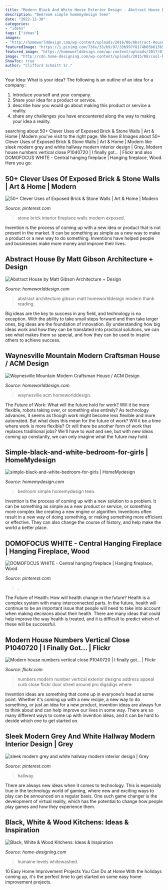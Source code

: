 ```yaml
---
title: "Modern Black And White House Exterior Design - Abstract House By Matt Gibson Architecture + Design"
description: "Bedroom simple homemydesign teen"
date: "2022-12-30"
categories:
- "ideas"
tags: ["ideas"]
images:
- "http://homeworlddesign.com/wp-content/uploads/2016/06/Abstract-House-by-Matt-Gibson-Architecture-Design-4.jpg"
featuredImage: "https://i.pinimg.com/736x/33/b9/97/33b997f8174b05b613b51391dcd37be2.jpg"
featured_image: "https://homeworlddesign.com/wp-content/uploads/2017/01/Waynesville-Mountain-Modern-Craftsman-House-2.jpg"
image: "http://cdn.home-designing.com/wp-content/uploads/2015/08/cool-hardwood-pattern.jpg"
ShowToc: true
author: "Clifford Schmitt Sr."
---
```



Your Idea: What is your idea?
The following is an outline of an idea for a company:
1. Introduce yourself and your company.
2. Share your idea for a product or service.
3. describe how you would go about making this product or service a reality.
4. share any challenges you have encountered along the way to making your idea a reality.

	

		
searching about 50+ Clever Uses of Exposed Brick &amp; Stone Walls | Art &amp; Home | Modern you've visit to the right page. We have 8 Images about 50+ Clever Uses of Exposed Brick &amp; Stone Walls | Art &amp; Home | Modern like sleek modern grey and white hallway modern interior design | Grey, Modern house numbers vertical close P1040720 | I finally got… | Flickr and also DOMOFOCUS WHITE - Central hanging fireplace | Hanging fireplace, Wood. Here you go:
		
    
## 50+ Clever Uses Of Exposed Brick &amp; Stone Walls | Art &amp; Home | Modern

<img loading=lazy src="https://i.pinimg.com/736x/0c/4b/a3/0c4ba3e330785507181fc8d73bd0356d.jpg" onerror="this.onerror=null;this.src='https://tse4.mm.bing.net/th?id=OIP.ubiVhGPO_2NPazspnYoQLwHaLE&amp;pid=15.1';" alt="50+ Clever Uses of Exposed Brick &amp; Stone Walls | Art &amp; Home | Modern">

_Source: pinterest.com_

>stone brick interior fireplace walls modern exposed. 

	

Invention is the process of coming up with a new idea or product that is not present in the market. It can be something as simple as a new way to make a product or a new way to do something. Inventions have helped people and businesses make more money and improve their lives.

    
## Abstract House By Matt Gibson Architecture + Design

<img loading=lazy src="http://homeworlddesign.com/wp-content/uploads/2016/06/Abstract-House-by-Matt-Gibson-Architecture-Design-4.jpg" onerror="this.onerror=null;this.src='https://tse3.mm.bing.net/th?id=OIP.U_Dj3Yku4fk2MR4J14ARxgHaLG&amp;pid=15.1';" alt="Abstract House by Matt Gibson Architecture + Design">

_Source: homeworlddesign.com_

>abstract architecture gibson matt homeworlddesign modern thank reading. 

	

Big ideas are the key to success in any field, and technology is no exception. With the ability to take small steps forward and then take larger ones, big ideas are the foundation of innovation. By understanding how big ideas work and how they can be translated into practical solutions, we can see what makes them so special, and how they can be used to inspire others to achieve success.

    
## Waynesville Mountain Modern Craftsman House / ACM Design

<img loading=lazy src="https://homeworlddesign.com/wp-content/uploads/2017/01/Waynesville-Mountain-Modern-Craftsman-House-2.jpg" onerror="this.onerror=null;this.src='https://tse4.mm.bing.net/th?id=OIP.n7gRNcMiCf5a0lqt0VVAuAHaLG&amp;pid=15.1';" alt="Waynesville Mountain Modern Craftsman House / ACM Design">

_Source: homeworlddesign.com_

>waynesville acm homeworlddesign. 

	

The Future of Work: What will the future hold for work? Will it be more flexible, robots taking over, or something else entirely?
As technology advances, it seems as though work might become less flexible and more automated. But what does this mean for the future of work? Will it be a time where work is more flexible? Or will there be another form of work that replaces traditional jobs? We'll have to wait and see, but with new ideas coming up constantly, we can only imagine what the future may hold.

    
## Simple-black-and-white-bedroom-for-girls | HomeMydesign

<img loading=lazy src="https://homemydesign.com/wp-content/uploads/2016/08/simple-black-and-white-bedroom-for-girls.jpg" onerror="this.onerror=null;this.src='https://tse1.mm.bing.net/th?id=OIP.s2yNzCoMZ1Fk4qlrNjXNqAHaKS&amp;pid=15.1';" alt="simple-black-and-white-bedroom-for-girls | HomeMydesign">

_Source: homemydesign.com_

>bedroom simple homemydesign teen. 

	

Invention is the process of coming up with a new solution to a problem. It can be something as simple as a new product or service, or something more complex like creating a new engine or algorithm. Inventions often result in a new way of doing something, or making something more efficient or effective. They can also change the course of history, and help make the world a better place.

    
## DOMOFOCUS WHITE - Central Hanging Fireplace | Hanging Fireplace, Wood

<img loading=lazy src="https://i.pinimg.com/736x/33/b9/97/33b997f8174b05b613b51391dcd37be2.jpg" onerror="this.onerror=null;this.src='https://tse1.mm.bing.net/th?id=OIP.Y6gkcdZF_2Cq3l1xvppl7wHaKm&amp;pid=15.1';" alt="DOMOFOCUS WHITE - Central hanging fireplace | Hanging fireplace, Wood">

_Source: pinterest.com_

>. 

	

The Future of Health: How will health change in the future?
Health is a complex system with many interconnected parts. In the future, health will continue to be an important issue that people will need to take into account when making decisions about their health. There are many ideas that could help improve the way health is treated, and it is difficult to predict which of these will be successful.

    
## Modern House Numbers Vertical Close P1040720 | I Finally Got… | Flickr

<img loading=lazy src="https://c1.staticflickr.com/5/4068/4534414068_a498e6fbd7_b.jpg" onerror="this.onerror=null;this.src='https://tse1.mm.bing.net/th?id=OIP.kSYK490C_4LapeiguwnPywHaJ4&amp;pid=15.1';" alt="Modern house numbers vertical close P1040720 | I finally got… | Flickr">

_Source: flickr.com_

>numbers modern number vertical exterior designs address appeal curb close flickr door street around pro digsdigs where. 

	

Invention ideas are something that come up in everyone's head at some point. Whether it's coming up with a new recipe, a new way to do something, or just an idea for a new product, invention ideas are always fun to think about and can help improve our lives in some way. There are so many different ways to come up with invention ideas, and it can be hard to decide which one to get started on.

    
## Sleek Modern Grey And White Hallway Modern Interior Design | Grey

<img loading=lazy src="https://i.pinimg.com/736x/f3/9b/02/f39b025bcc284f3f0f4e235053b70b81.jpg" onerror="this.onerror=null;this.src='https://tse2.mm.bing.net/th?id=OIP.RzoqifwH9v9AFNUYBdVFFAHaLH&amp;pid=15.1';" alt="sleek modern grey and white hallway modern interior design | Grey">

_Source: pinterest.com_

>hallway. 

	

There are always new ideas when it comes to technology. This is especially true in the technology world of gaming, where new and exciting ways to play can be announced on a regular basis. One such game changer is the development of virtual reality, which has the potential to change how people play games and how they experience them.

    
## Black, White &amp; Wood Kitchens: Ideas &amp; Inspiration

<img loading=lazy src="http://cdn.home-designing.com/wp-content/uploads/2015/08/cool-hardwood-pattern.jpg" onerror="this.onerror=null;this.src='https://tse1.mm.bing.net/th?id=OIP.VfGnn0MqIjXrbF3AnQSIqQHaLJ&amp;pid=15.1';" alt="Black, White &amp; Wood Kitchens: Ideas &amp; Inspiration">

_Source: home-designing.com_

>humaine levels whitewashed. 

	

10 Easy Home Improvement Projects You Can Do at Home
With the holidays coming up, it's the perfect time to get started on some easy home improvement projects.

